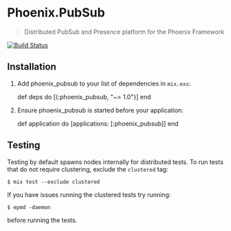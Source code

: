 # Phoenix.PubSub
> Distributed PubSub and Presence platform for the Phoenix Framework

[![Build Status](https://api.travis-ci.org/phoenixframework/phoenix_pubsub.svg)](https://travis-ci.org/phoenixframework/phoenix_pubsub)


## Installation


  1. Add phoenix_pubsub to your list of dependencies in `mix.exs`:

        def deps do
          [{:phoenix_pubsub, "~> 1.0"}]
        end

  2. Ensure phoenix_pubsub is started before your application:

        def application do
          [applications: [:phoenix_pubsub]]
        end


## Testing

Testing by default spawns nodes internally for distributed tests.
To run tests that do not require clustering, exclude  the `clustered` tag:

    $ mix test --exclude clustered

If you have issues running the clustered tests try running:

    $ epmd -daemon

before running the tests.
